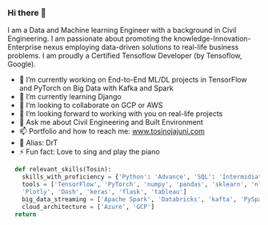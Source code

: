 ### Hi there 👋
I am a Data and Machine learning Engineer with a background in Civil Engineering. I am passionate about promoting the knowledge-Innovation-Enterprise nexus employing data-driven solutions to real-life business problems. I am proudly a Certified Tensoflow Developer (by Tensoflow, Google).

- 🔭 I’m currently working on End-to-End ML/DL projects in TensorFlow and PyTorch on Big Data with Kafka and Spark
- 🌱 I’m currently learning Django 
- 👯 I’m looking to collaborate on GCP or AWS
- 🤔 I’m looking forward to working with you on real-life projects
- 💬 Ask me about Civil Engineering and Built Environment
- 📫 Portfolio and how to reach me: www.tosinojajuni.com
- 🤔 Alias: DrT
- ⚡ Fun fact: Love to sing and play the piano

``` python
  def relevant_skills(Tosin):
    skills_with_proficiency = {'Python': 'Advance', 'SQL': 'Intermidiate', 'ML_DL': 'Advance', 'HTML & CSS': 'Intermediate'}
    tools = ['TensorFlow', 'PyTorch', 'numpy', 'pandas', 'sklearn', 'nltk', 'matplotlib', 'seaborn', 
    'Plotly', 'Dash', 'keras', 'flask', 'tableau']
    big_data_streaming = ['Apache Spark', 'Databricks', 'kafta', 'PySpark']
    cloud_architecture = ['Azure', 'GCP']
  return 
```
